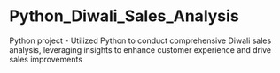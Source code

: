 # Python_Diwali_Sales_Analysis
Python project - Utilized Python to conduct comprehensive Diwali sales analysis, leveraging insights to enhance customer experience and drive sales improvements
